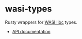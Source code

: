 # wasi-types

Rusty wrappers for [WASI libc](https://github.com/CraneStation/wasi-sysroot/blob/wasi/libc-bottom-half/headers/public/wasi/core.h) types.

* [API documentation](https://docs.rs/wasi-types)
